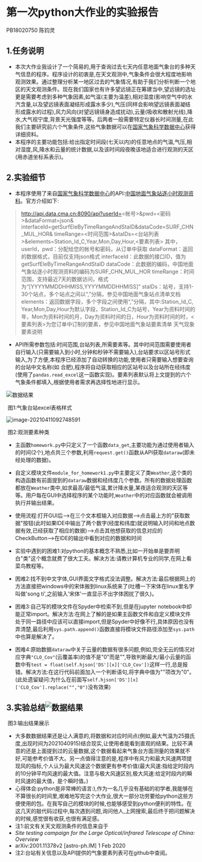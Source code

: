 # 第一次python大作业的实验报告

PB18020750 陈钧灵

## 1.任务说明

- 本次大作业我设计了一个简易的,用于查询过去七天内任意地面气象台的多种天气信息的程序。程序设计的初衷是,在天文观测中,气象条件会很大程度地影响观测效果。通过整理分析某一地区过去的气象情况,有助于我们分析判断一个地区的天文观测条件。现在我们国家也有许多望远镜正在筹建当中,望远镜的选址更是需要考虑到多种气象因素,如气温(主要为温差),相对湿度(影响空气中的水汽含量,以及望远镜表面凝结形成露水多少),气压(同样会影响望远镜表面凝结形成露水的过程),风力风向(对望远镜镜身造成扰动),云量(吸收和散射光线),降水,大气视宁度,背景天光强度等等。后两者一般需要特定仪器长时间测量,在此我们主要研究前六个气象条件,这些气象数据可以在[国家气象科学数据中心](data.cma.cn)获得详细资料。  
- 本程序的主要功能包括:给出指定时间段(七天以内)的任意地点的气温,气压,相对湿度,风,降水和云量的统计数据,以及该时间段夜晚该地适合进行观测的天区(用赤道坐标系表示)。

## 2.实验细节

- 本程序使用了来自[国家气象科学数据中心](data.cma.cn)的API:[中国地面气象站逐小时观测资料](http://data.cma.cn/Market/Detail/code/A.0012.0001/type/0.html)。官方介绍如下:
> http://api.data.cma.cn:8090/api?userId=<帐号>&pwd=<密码>&dataFormat=json&
    interfaceId=getSurfEleByTimeRangeAndStaID&dataCode=SURF_CHN_MUL_HOR&
    timeRange=<时间范围>&staIDs=<台站列表>&elements=Station_Id_C,Year,Mon,Day,Hour,<要素列表> 
其中，userId，pwd：分配给您的帐号和密码，从订单中获取
          dataFormat：返回的数据格式，目前仅支持json格式
          interfaceId：此数据的接口ID，值为getSurfEleByTimeRangeAndStaID
          dataCode：此数据的编码，中国地面气象站逐小时观测资料的编码为SURF_CHN_MUL_HOR
          timeRange：时间范围，支持最近7天的数据访问，格式为“[YYYYMMDDHHMISS,YYYYMMDDHHMISS]”
          staIDs：站号，支持1-30个站点，多个站点之间以“,”分隔，参见中国地面气象站点清单文档
          elements：返回数据字段，多个字段之间使用“,”分隔，其中:Station_Id_C, Year,Mon,Day,Hour为默认字段，Station_Id_C为站号，Year为资料时间的年，Mon为资料时间的月，Day为资料时间的日，Hour为资料时间的时，<要素列表>为您订单中订制的要素，参见中国地面气象站要素清单
          天气现象要素说明

- API所需参数包括:时间范围,台站列表,所需要素等。其中时间范围需要使用者自行输入(只需要输入到小时,分钟和秒钟不需要输入),台站要求以区站号形式输入,为了方便,本程序已经添加了自动转换的功能,使用者只需要输入想要查询的台站中文名称(如 合肥),程序将自动获取相应的区站号以及台站所在经纬度(使用了`pandas.read_excel`这一函数实现)。要素列表默认将上文提到的六个气象条件都填入,根据使用者需求再选择性地进行显示。

![数据结果](C:\Users\飞菊\Desktop\图片\台站截图.png)

​																	图1:气象台站excel表格样式

![image-20210411092748591](C:\Users\飞菊\AppData\Roaming\Typora\typora-user-images\image-20210411092748591.png)

​																	图2:观测要素种类

- 主函数`homework.py`中只定义了一个函数`data_get`,主要功能为通过使用者输入的时间(2个),地点共三个参数,利用`request.get()`函数从API获取`dataraw`(即未经处理的数据)。

- 自定义模块文件`module_for_homework1.py`中主要定义了类`Weather`,这个类的构造函数有前面提到的`dataraw`数据和经纬度几个参数。所有的数据处理函数都放在`Weather`类中,如求最高/最低气温,累计降水量,某夜适合观测的天区等等。用户每在GUI中选择程序的某个功能时,`Weather`中的对应函数就会被调用执行并输出结果。

- 使用流程:打开GUI后-->在三个文本框输入对应数据-->点击最上方的"获取数据"按钮(此时如果IDE中输出了两个数字(经度和纬度)就说明输入时间和地点数据有效,已经获取了相应的数据)-->点击其他想获取的信息对应的CheckButton-->在IDE的输出中看到对应的数据和时间

- 实验中遇到的困难1:对python的基本概念不熟悉,比如一开始单是要弄明白"类"这个概念就费了很大工夫。解决方法:请教计算机专业的同学,在网上看菜鸟教程等。

- 困难2:找不到中文字体,GUI界面文字格式没法调整。解决方法:最后根据网上的方法直接把windows中的宋体搬到linux系统来了(吐槽一下宋体在linux里名字叫做'song ti',之前输入'宋体'一直显示不出字体困扰了很久)。

- 困难3:自己写的模块文件在Spyder中检索不到,但是在jupyter notebook中却能正常import。解决方法:在网上了解的是如果主函数文件和自定义模块文件处于同一路径中应该可以直接import,但是Spyder中好像不行,具体原因也没有弄清楚,最后利用`sys.path.append()`函数直接将模块文件路径添加至`sys.path`中也算是解决了。

- 困难4:原始数据`dataraw`中关于云量的数据有很多问题,例如,完全无云的情况对应字典`"CLO_Cov"`(云覆盖率)的值不是"0"而是"",导致判断最大/最小云量的函数中有`test = float(self.hjson['DS'][x]['CLO_Cov'])`这样一行,总是报错。解决方法:在这行代码前面加入一个判断语句,将字典中值为""项改为"0"。(此处遗留疑问:为什么在前面写`self.hjson['DS'][x]['CLO_Cov'].replace("","0")`没有效果)




## 3.实验总结![数据结果](C:\Users\飞菊\Desktop\图片\数据结果.png)

​																	图3:输出结果展示

- 大多数数据结果还是让人满意的,将数据和对应时间点(例如,最大气温为25摄氏度,出现时间为2021040915)结合现实,让使用者能看到直观的结果。比较不满意的还是上面提到过的云量数据,这个数据看起来气象台方面测量的效果就不好,可能参考价值不大。另一点值得注意的是,程序中有风力和最大风速两项提现风的指标,个人认为最大风速这个数据更有参考价值(最大风速:指给定时段内的10分钟平均风速的最大值。注意与极大风速区别,极大风速:给定时段内的瞬时风速的最大值，是个瞬时值。)
- 心得体会:python是非常棒的语言:),作为一名几乎没有基础的初学者,我能够在不算很长的时间里,艰难地写完这个大作业,很大一部分功劳要给python这些方便使用的包。在我写自己的模块的时候,也能够感受到python便利的特性。在这几天的敲代码过程中,每次遇到问题,询问他人,上网搜索,最后终于把问题解决的时候,感觉很有收获,也很有满足感。
- 注1:前文有关天文观测条件的信息来自于
- *Site testing campaign for the Large Optical/infrared Telescope of China: Overview* 
- arXiv:2001.11378v2 [astro-ph.IM] 1 Feb 2020
- 注2:台站有关信息以及API提供的气象要素列表可在github中查阅。
